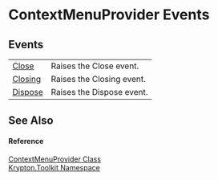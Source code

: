 # ContextMenuProvider Events




## Events
<table>
<tr>
<td><a href="ba3006a1-e4b1-67c5-b224-2be84386a9f2.md">Close</a></td>
<td>Raises the Close event.</td></tr>
<tr>
<td><a href="b24cbbbb-f3a2-285f-bd72-8c958a23f7eb.md">Closing</a></td>
<td>Raises the Closing event.</td></tr>
<tr>
<td><a href="807316ec-b151-362e-6822-82b8d705957e.md">Dispose</a></td>
<td>Raises the Dispose event.</td></tr>
</table>

## See Also


#### Reference
<a href="1bdd5154-fb29-6360-fee9-cfdf41d2214c.md">ContextMenuProvider Class</a>  
<a href="79d2eac2-21f4-54ff-7552-b20c33c30600.md">Krypton.Toolkit Namespace</a>  
